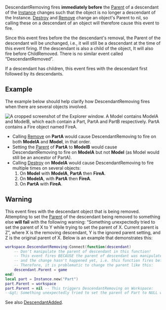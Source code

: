 DescendantRemoving fires **immediately before** the [Parent](https://developer.roblox.com/en-us/api-reference/property/Instance/Parent) of a descendant of the [Instance](https://developer.roblox.com/en-us/api-reference/class/Instance) changes such that the object is no longer a descendant of the Instance. [Destroy](https://developer.roblox.com/en-us/api-reference/function/Instance/Destroy) and [Remove](https://developer.roblox.com/en-us/api-reference/function/Instance/Remove) change an object's Parent to nil, so calling these on a descendant of an object will therefore cause this event to fire.

Since this event fires before the the descendant's removal, the Parent of the descendant will be unchanged, i.e., it will still be a descendant at the time of this event firing. If the descendant is also a child of the object, It will also fire before ChildRemoved. There is no similar event called “DescendantRemoved”.

If a descendant has children, this event fires with the descendant first followed by its descendants.

Example
-------

The example below should help clarify how DescendantRemoving fires when there are several objects involved.

![A cropped screenshot of the Explorer window. A Model contains ModelA and ModelB, which each contain a Part, PartA and PartB respectively. PartA contains a Fire object named FireA.](https://developer.roblox.com/assets/blte4c2d8d1b0fe590c/DescendantRemoving2.png)

*   Calling [Remove](https://developer.roblox.com/en-us/api-reference/function/Instance/Remove) on **PartA** would cause DescendantRemoving to fire on both **ModelA** and **Model**, in that order.
*   Setting the [Parent](https://developer.roblox.com/en-us/api-reference/property/Instance/Parent) of **PartA** to **ModelB** would cause DescendantRemoving to fire on **ModelA** but not **Model** (as Model would still be an ancestor of PartA).
*   Calling [Destroy](https://developer.roblox.com/en-us/api-reference/function/Instance/Destroy) on **ModelA** would cause DescendantRemoving to fire multiple times on several objects:
    1.  On **Model** with **ModelA**, **PartA** then **FireA**.
    2.  On **ModelA**, with **PartA** then **FireA**.
    3.  On **PartA** with **FireA**.

Warning
-------

This event fires with the descendant object that is being removed. Attempting to set the [Parent](https://developer.roblox.com/en-us/api-reference/property/Instance/Parent) of the descendant being removed to something else **will fail** with the following warning: “Something unexpectedly tried to set the parent of X to Y while trying to set the parent of X. Current parent is Z”, where X is the removing descendant, Y is the ignored parent setting, and Z is the original parent of X. Below is an example that demonstrates this:

```lua
workspace.DescendantRemoving:Connect(function(descendant)
	-- Don't manipulate the parent of descendant in this function!
	-- This event fires BECAUSE the parent of descendant was manipulated,
	-- and the change hasn't happened yet, i.e. this function fires before that happens.
	-- Therefore, it is problematic to change the parent like this:
	descendant.Parent = game
end)
local part = Instance.new("Part")
part.Parent = workspace
part.Parent = nil -- This triggers DescendantRemoving on Workspace:
--&gt; Something unexpectedly tried to set the parent of Part to NULL while trying to set the parent of Part. Current parent is Workspace.
``` 

See also [DescendantAdded](https://developer.roblox.com/en-us/api-reference/event/Instance/DescendantAdded).